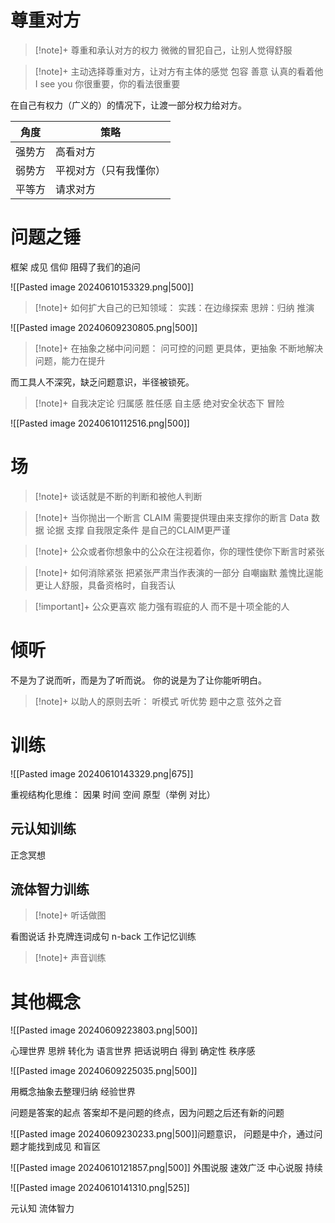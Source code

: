 # 尊重对方
>[!note]+ 尊重和承认对方的权力
微微的冒犯自己，让别人觉得舒服

>[!note]+ 主动选择尊重对方，让对方有主体的感觉
包容 善意 认真的看着他 I see you
你很重要，你的看法很重要


在自己有权力（广义的）的情况下，让渡一部分权力给对方。

| 角度  | 策略          |
| --- | ----------- |
| 强势方 | 高看对方        |
| 弱势方 | 平视对方（只有我懂你） |
| 平等方 | 请求对方        |

# 问题之锤
框架 成见 信仰 阻碍了我们的追问

![[Pasted image 20240610153329.png|500]]

>[!note]+ 如何扩大自己的已知领域：
实践：在边缘探索
思辨：归纳 推演

![[Pasted image 20240609230805.png|500]]
>[!note]+ 在抽象之梯中问问题：
问可控的问题
更具体，更抽象
不断地解决问题，能力在提升

而工具人不深究，缺乏问题意识，半径被锁死。

>[!note]+ 自我决定论
归属感 胜任感 自主感
绝对安全状态下 冒险

![[Pasted image 20240610112516.png|500]]


# 场
>[!note]+ 谈话就是不断的判断和被他人判断

>[!note]+ 当你抛出一个断言 CLAIM 需要提供理由来支撑你的断言
Data 数据
论据
支撑
自我限定条件 是自己的CLAIM更严谨

>[!note]+ 公众或者你想象中的公众在注视着你，你的理性使你下断言时紧张

>[!note]+ 如何消除紧张
>把紧张严肃当作表演的一部分
>自嘲幽默
>羞愧比逞能更让人舒服，具备资格时，自我否认

>[!important]+ 公众更喜欢 能力强有瑕疵的人 而不是十项全能的人

# 倾听
不是为了说而听，而是为了听而说。
你的说是为了让你能听明白。

>[!note]+ 以助人的原则去听：
听模式 听优势
题中之意 弦外之音


# 训练
![[Pasted image 20240610143329.png|675]] 

重视结构化思维：
因果 时间 空间 原型（举例 对比）

## 元认知训练
正念冥想

## 流体智力训练
>[!note]+ 听话做图

看图说话
扑克牌连词成句
n-back 工作记忆训练

>[!note]+ 声音训练

# 其他概念

![[Pasted image 20240609223803.png|500]]

 心理世界 思辨 转化为 语言世界
把话说明白 得到 确定性 秩序感

![[Pasted image 20240609225035.png|500]]

用概念抽象去整理归纳 经验世界

问题是答案的起点 答案却不是问题的终点，因为问题之后还有新的问题

![[Pasted image 20240609230233.png|500]]问题意识， 问题是中介，通过问题才能找到成见 和盲区




![[Pasted image 20240610121857.png|500]]
外围说服 速效广泛
中心说服 持续

![[Pasted image 20240610141310.png|525]] 



元认知 流体智力

